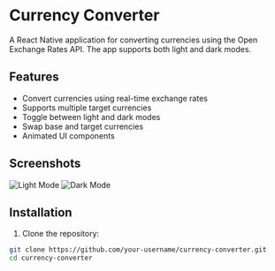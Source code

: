 # Currency Converter

A React Native application for converting currencies using the Open Exchange Rates API. The app supports both light and dark modes.

## Features

- Convert currencies using real-time exchange rates
- Supports multiple target currencies
- Toggle between light and dark modes
- Swap base and target currencies
- Animated UI components

## Screenshots

![Light Mode](path/to/light-mode-screenshot.png)
![Dark Mode](path/to/dark-mode-screenshot.png)

## Installation

1. Clone the repository:

```sh
git clone https://github.com/your-username/currency-converter.git
cd currency-converter
